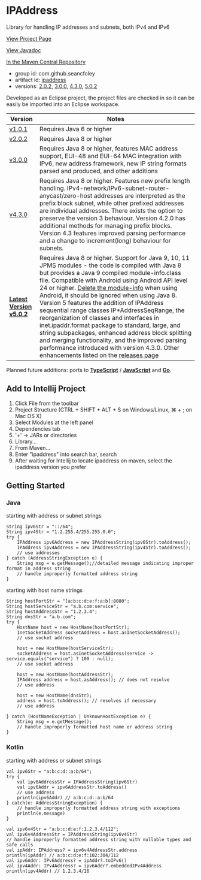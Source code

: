 # IPAddress
Library for handling IP addresses and subnets, both IPv4 and IPv6

[View Project Page](https://seancfoley.github.io/IPAddress/)

[View Javadoc](https://seancfoley.github.io/IPAddress/IPAddress/apidocs/)

[In the Maven Central Repository](https://repo1.maven.org/maven2/com/github/seancfoley/ipaddress/)
- group id: com.github.seancfoley
- artifact id: [ipaddress](https://search.maven.org/search?q=ipaddress)
- versions: [2.0.2](https://search.maven.org/artifact/com.github.seancfoley/ipaddress/2.0.2/jar), [3.0.0](https://search.maven.org/artifact/com.github.seancfoley/ipaddress/3.0.0/jar), [4.3.0](https://search.maven.org/artifact/com.github.seancfoley/ipaddress/4.3.0/jar), [5.0.2](https://search.maven.org/artifact/com.github.seancfoley/ipaddress/5.0.2/jar)

Developed as an Eclipse project, the project files are checked in so it can be easily be imported into an Eclipse workspace.

Version | Notes
------- | -------------
[v1.0.1](https://github.com/seancfoley/IPAddress/releases/tag/v1.0.1) | Requires Java 6 or higher
[v2.0.2](https://github.com/seancfoley/IPAddress/releases/tag/v2.0.2) | Requires Java 8 or higher
[v3.0.0](https://github.com/seancfoley/IPAddress/releases/tag/v3.0.0) | Requires Java 8 or higher, features MAC address support, EUI-48 and EUI-64 MAC integration with IPv6, new address framework, new IP string formats parsed and produced, and other additions
[v4.3.0](https://github.com/seancfoley/IPAddress/releases/tag/v4.3.0) | Requires Java 8 or higher.  Features new prefix length handling.  IPv4-network/IPv6-subnet-router-anycast/zero-host addresses are interpreted as the prefix block subnet, while other prefixed addresses are individual addresses. There exists the option to preserve the version 3 behaviour.  Version 4.2.0 has additional methods for managing prefix blocks.  Version 4.3 features improved parsing performance and a change to increment(long) behaviour for subnets.
**[Latest Version v5.0.2](https://github.com/seancfoley/IPAddress/releases/tag/v5.0.2)** | Requires Java 8 or higher.  Support for Java 9, 10, 11 JPMS modules - the code is compiled with Java 8 but provides a Java 9 compiled module-info.class file.  Compatible with Android using Android API level 24 or higher.  [Delete the module-info](https://github.com/seancfoley/IPAddress/issues/16) when using Android, it should be ignored when using Java 8.  Version 5 features the addition of IPAddress sequential range classes IP\*AddressSeqRange, the reorganization of classes and interfaces in inet.ipaddr.format package to standard, large, and string subpackages, enhanced address block splitting and merging functionality, and the improved parsing performance introduced with version 4.3.0.  Other enhancements listed on the [releases page](https://github.com/seancfoley/IPAddress/releases/tag/v5.0.0)

Planned future additions: ports to [**TypeScript**](https://www.typescriptlang.org/) / [**JavaScript**](https://www.npmjs.com/) and [**Go**](https://golang.org/).

## Add to Intellij Project

1. Click File from the toolbar
1. Project Structure (CTRL + SHIFT + ALT + S on Windows/Linux, ⌘ + ; on Mac OS X)
1. Select Modules at the left panel
1. Dependencies tab
1. '+' → JARs or directories
1. Library...
1. From Maven...
1. Enter "ipaddress" into search bar, search
1. After waiting for Intellij to locate ipaddress on maven, select the ipaddress version you prefer


## Getting Started

### Java

starting with address or subnet strings

    String ipv6Str = "::/64";
    String ipv4Str = "1.2.255.4/255.255.0.0";
    try {
        IPAddress ipv6Address = new IPAddressString(ipv6Str).toAddress();
        IPAddress ipv4Address = new IPAddressString(ipv4Str).toAddress();
        // use addresses
    } catch (AddressStringException e) {
        String msg = e.getMessage();//detailed message indicating improper format in address string
        // handle improperly formatted address string
    }
    
starting with host name strings

    String hostPortStr = "[a:b:c:d:e:f:a:b]:8080";
	String hostServiceStr = "a.b.com:service";
	String hostAddressStr = "1.2.3.4";
	String dnsStr = "a.b.com";
	try {
	    HostName host = new HostName(hostPortStr);
	    InetSocketAddress socketAddress = host.asInetSocketAddress();
	    // use socket address
	        
	    host = new HostName(hostServiceStr);
	    socketAddress = host.asInetSocketAddress(service -> service.equals("service") ? 100 : null);
	    // use socket address
	        
	    host = new HostName(hostAddressStr);
	    IPAddress address = host.asAddress(); // does not resolve
	    // use address
	        
	    host = new HostName(dnsStr);
	    address = host.toAddress(); // resolves if necessary
	    // use address
	        
	} catch (HostNameException | UnknownHostException e) {
	    String msg = e.getMessage();
	    // handle improperly formatted host name or address string
	}

### Kotlin

starting with address or subnet strings

    val ipv6Str = "a:b:c:d::a:b/64";
    try {
        val ipv6AddressStr = IPAddressString(ipv6Str)
        val ipv6Addr = ipv6AddressStr.toAddress()
        // use address
        println(ipv6Addr) // a:b:c:d::a:b/64
    } catch(e: AddressStringException) {
        // handle improperly formatted address string with exceptions
        println(e.message)
    }
    
    val ipv6v4Str = "a:b:c:d:e:f:1.2.3.4/112";
    val ipv6v4AddressStr = IPAddressString(ipv6v4Str)
    // handle improperly formatted address string with nullable types and safe calls
    val ipAddr: IPAddress? = ipv6v4AddressStr.address
    println(ipAddr) // a:b:c:d:e:f:102:304/112
    val ipv6Addr: IPv6Address? = ipAddr?.toIPv6()
    val ipv4Addr: IPv4Address? = ipv6Addr?.embeddedIPv4Address
    println(ipv4Addr) // 1.2.3.4/16
